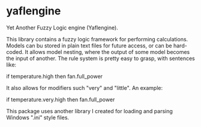 yaflengine
==========

Yet Another Fuzzy Logic engine (Yaflengine).


This library contains a fuzzy logic framework for performing calculations. Models can bu stored in plain text files for future access, or can be hard-coded. It allows model nesting, where the output of some model becomes the input of another. The rule system is pretty easy to grasp, with sentences like:

if temperature.high then fan.full_power

It also allows for modifiers such "very" and "little". An example:

if temperature.very.high then fan.full_power

This package uses another library I created for loading and parsing Windows ".ini" style files.
